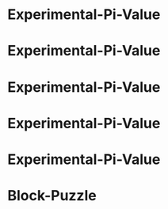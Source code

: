# Experimental-Pi-Value
# Experimental-Pi-Value
# Experimental-Pi-Value
# Experimental-Pi-Value
# Experimental-Pi-Value
# Block-Puzzle
